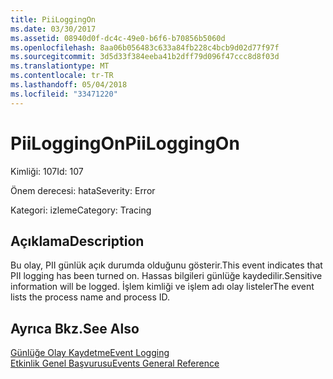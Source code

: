 ```yaml
---
title: PiiLoggingOn
ms.date: 03/30/2017
ms.assetid: 08940d0f-dc4c-49e0-b6f6-b70856b5060d
ms.openlocfilehash: 8aa06b056483c633a84fb228c4bcb9d02d77f97f
ms.sourcegitcommit: 3d5d33f384eeba41b2dff79d096f47ccc8d8f03d
ms.translationtype: MT
ms.contentlocale: tr-TR
ms.lasthandoff: 05/04/2018
ms.locfileid: "33471220"
---
```

# <a name="piiloggingon"></a><span data-ttu-id="d2dd7-102">PiiLoggingOn</span><span class="sxs-lookup"><span data-stu-id="d2dd7-102">PiiLoggingOn</span></span>
<span data-ttu-id="d2dd7-103">Kimliği: 107</span><span class="sxs-lookup"><span data-stu-id="d2dd7-103">Id: 107</span></span>  
  
 <span data-ttu-id="d2dd7-104">Önem derecesi: hata</span><span class="sxs-lookup"><span data-stu-id="d2dd7-104">Severity: Error</span></span>  
  
 <span data-ttu-id="d2dd7-105">Kategori: izleme</span><span class="sxs-lookup"><span data-stu-id="d2dd7-105">Category: Tracing</span></span>  
  
## <a name="description"></a><span data-ttu-id="d2dd7-106">Açıklama</span><span class="sxs-lookup"><span data-stu-id="d2dd7-106">Description</span></span>  
 <span data-ttu-id="d2dd7-107">Bu olay, PII günlük açık durumda olduğunu gösterir.</span><span class="sxs-lookup"><span data-stu-id="d2dd7-107">This event indicates that PII logging has been turned on.</span></span> <span data-ttu-id="d2dd7-108">Hassas bilgileri günlüğe kaydedilir.</span><span class="sxs-lookup"><span data-stu-id="d2dd7-108">Sensitive information will be logged.</span></span> <span data-ttu-id="d2dd7-109">İşlem kimliği ve işlem adı olay listeler</span><span class="sxs-lookup"><span data-stu-id="d2dd7-109">The event lists the process name and process ID.</span></span>  
  
## <a name="see-also"></a><span data-ttu-id="d2dd7-110">Ayrıca Bkz.</span><span class="sxs-lookup"><span data-stu-id="d2dd7-110">See Also</span></span>  
 [<span data-ttu-id="d2dd7-111">Günlüğe Olay Kaydetme</span><span class="sxs-lookup"><span data-stu-id="d2dd7-111">Event Logging</span></span>](../../../../../docs/framework/wcf/diagnostics/event-logging/index.md)  
 [<span data-ttu-id="d2dd7-112">Etkinlik Genel Başvurusu</span><span class="sxs-lookup"><span data-stu-id="d2dd7-112">Events General Reference</span></span>](../../../../../docs/framework/wcf/diagnostics/event-logging/events-general-reference.md)
